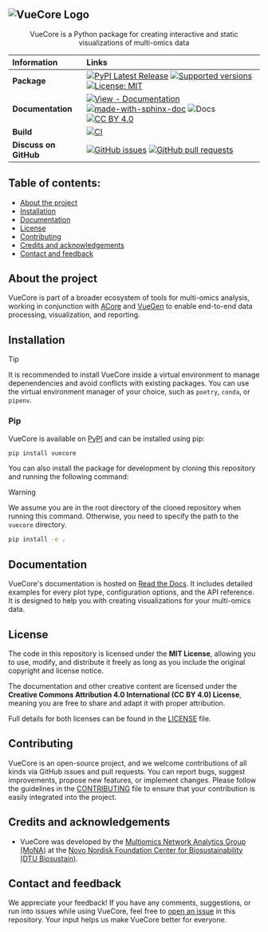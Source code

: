 ## ![VueCore Logo](https://raw.githubusercontent.com/Multiomics-Analytics-Group/vuecore/HEAD/docs/images/logo/vuecore_logo.svg)

<p align="center">
   VueCore is a Python package for creating interactive and static visualizations of multi-omics data
</p>

| Information           | Links                                                                                                                                                                                                                                                                                                                                                                                                                                                                                                                 |
| :-------------------- | :-------------------------------------------------------------------------------------------------------------------------------------------------------------------------------------------------------------------------------------------------------------------------------------------------------------------------------------------------------------------------------------------------------------------------------------------------------------------------------------------------------------------- |
| **Package**           | [![PyPI Latest Release](https://img.shields.io/pypi/v/vuecore.svg)][vuecore-pypi] [![Supported versions](https://img.shields.io/pypi/pyversions/vuecore.svg)][vuecore-pypi] [![License: MIT](https://img.shields.io/badge/License-MIT-yellow.svg)][mit-license]|
| **Documentation**     | [![View - Documentation](https://img.shields.io/badge/view-Documentation-blue?style=flat)][vuecore-docs] [![made-with-sphinx-doc](https://img.shields.io/badge/Made%20with-Sphinx-1f425f.svg)](https://www.sphinx-doc.org/) ![Docs](https://readthedocs.org/projects/vuecore/badge/?style=flat) [![CC BY 4.0][cc-by-shield]][vuecore-license]|
| **Build**             | [![CI](https://github.com/Multiomics-Analytics-Group/vuecore/actions/workflows/cdci.yml/badge.svg)][ci-gh-action]|                                                                                     
| **Discuss on GitHub** | [![GitHub issues](https://img.shields.io/github/issues/Multiomics-Analytics-Group/vuecore)][issues] [![GitHub pull requests](https://img.shields.io/github/issues-pr/Multiomics-Analytics-Group/vuecore)][pulls]|

## Table of contents:

- [About the project](#about-the-project)
- [Installation](#installation)
- [Documentation](#documentation)
- [License](#license)
- [Contributing](#contributing)
- [Credits and acknowledgements](#credits-and-acknowledgements)
- [Contact and feedback](#contact-and-feedback)

## About the project

VueCore is part of a broader ecosystem of tools for multi-omics analysis, working in conjunction with [ACore][acore] and [VueGen][vuegen] to enable end-to-end data processing, visualization, and reporting.

## Installation

> [!TIP]
> It is recommended to install VueCore inside a virtual environment to manage depenendencies and avoid conflicts with existing packages. You can use the virtual environment manager of your choice, such as `poetry`, `conda`, or `pipenv`.

### Pip

VueCore is available on [PyPI][vuecore-pypi] and can be installed using pip:

```bash
pip install vuecore
```

You can also install the package for development by cloning this repository and running the following command:

> [!WARNING]
> We assume you are in the root directory of the cloned repository when running this command. Otherwise, you need to specify the path to the `vuecore` directory.

```bash
pip install -e .
```

## Documentation

VueCore's documentation is hosted on [Read the Docs][vuecore-docs]. It includes detailed examples for every plot type, configuration options, and the API reference. It is designed to help you with creating visualizations for your multi-omics data.

## License

The code in this repository is licensed under the **MIT License**, allowing you to use, modify, and distribute it freely as long as you include the original copyright and license notice.

The documentation and other creative content are licensed under the **Creative Commons Attribution 4.0 International (CC BY 4.0) License**, meaning you are free to share and adapt it with proper attribution.

Full details for both licenses can be found in the [LICENSE][vuecore-license] file.

## Contributing

VueCore is an open-source project, and we welcome contributions of all kinds via GitHub issues and pull requests. You can report bugs, suggest improvements, propose new features, or implement changes. Please follow the guidelines in the [CONTRIBUTING](CONTRIBUTING.md) file to ensure that your contribution is easily integrated into the project.

## Credits and acknowledgements

- VueCore was developed by the [Multiomics Network Analytics Group (MoNA)][Mona] at the [Novo Nordisk Foundation Center for Biosustainability (DTU Biosustain)][Biosustain].

## Contact and feedback

We appreciate your feedback! If you have any comments, suggestions, or run into issues while using VueCore, feel free to [open an issue][new-issue] in this repository. Your input helps us make VueCore better for everyone.


[vuecore-pypi]: https://pypi.org/project/vuecore/
[vuecore-license]: https://github.com/Multiomics-Analytics-Group/vuecore/blob/main/LICENSE.md
[vuecore-docs]: https://vuecore.readthedocs.io/
[cc-by-shield]: https://img.shields.io/badge/License-CC%20BY%204.0-lightgrey.svg
[mit-license]: https://opensource.org/licenses/MIT
[ci-gh-action]: https://github.com/Multiomics-Analytics-Group/vuecore/actions/workflows/cdci.yml
[issues]: https://github.com/Multiomics-Analytics-Group/vuecore/issues
[pulls]: https://github.com/Multiomics-Analytics-Group/vuecore/pulls
[vuegen]: https://github.com/Multiomics-Analytics-Group/vuegen
[acore]: https://github.com/Multiomics-Analytics-Group/acore
[Mona]: https://multiomics-analytics-group.github.io/
[Biosustain]: https://www.biosustain.dtu.dk/
[new-issue]:https://github.com/Multiomics-Analytics-Group/vuecore/issues/new